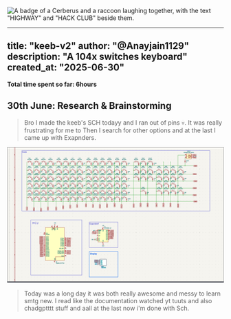 ![A badge of a Cerberus and a raccoon laughing together, with the text "HIGHWAY" and "HACK CLUB" beside them.](https://hc-cdn.hel1.your-objectstorage.com/s/v3/0bbcca68ffa3845300bb76940f8ad91fd53d2d68_06-30-2025-1618.png)

---
title: "keeb-v2"
author: "@Anayjain1129"
description: "A 104x switches keyboard"
created_at: "2025-06-30"
---

**Total time spent so far: 6hours**

## 30th June: Research & Brainstorming 
>Bro I made the keeb's SCH todayy and I ran out of pins 💀. It was really frustrating for me to Then I search for other options and at the last I came up with Exapnders. 

![](/images/sch_30.png)
> Today was a long day it was both really awesome and messy to learn smtg new. I read like the documentation watched yt tuuts and also chadgptttt stuff and aall at the last now i'm done with Sch.
